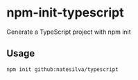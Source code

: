 # npm-init-typescript

Generate a TypeScript project with npm init

## Usage

```
npm init github:natesilva/typescript
```
